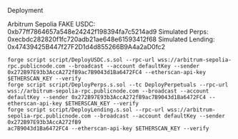 Deployment

Arbitrum Sepolia
FAKE USDC: 0xb77ff7864657a548e24242f198394fa7c5214ad9
Simulated Perps: 0xecbdc282820f1fc720adb21ae648e61593412f68
Simulated Lending: 0x47439425B447f27F2D1d4d855266B9A4a2aD0fc2

```shell
forge script script/DeployUSDC.s.sol --rpc-url wss://arbitrum-sepolia-rpc.publicnode.com --broadcast --account defaultKey --sender 0x272B97E93b3AccA272fB9ac7B9043d1Ba6472FC4 --etherscan-api-key $ETHERSCAN_KEY --verify
forge script script/DeployPerps.s.sol --tc DeployPerpetuals --rpc-url wss://arbitrum-sepolia-rpc.publicnode.com --broadcast --account defaultKey --sender 0x272B97E93b3AccA272fB9ac7B9043d1Ba6472FC4 --etherscan-api-key $ETHERSCAN_KEY --verify
forge script script/DeployLending.s.sol --rpc-url wss://arbitrum-sepolia-rpc.publicnode.com --broadcast --account defaultKey --sender 0x272B97E93b3AccA272fB9
ac7B9043d1Ba6472FC4 --etherscan-api-key $ETHERSCAN_KEY --verify
```
